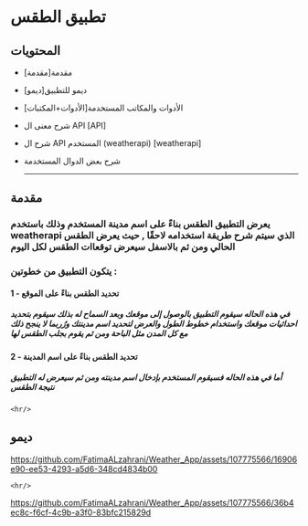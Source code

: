 # تطبيق الطقس

## المحتويات 
  - مقدمة[مقدمة]
  - ديمو للتطبيق[ديمو]
  - الأدوات والمكاتب المستخدمة[الأدوات+المكتبات]
  - شرح معنى ال API [API]
  - شرح ال API المستخدم (weatherapi) [weatherapi]
  - شرح بعض الدوال المستخدمة
    
    <hr/>
    
## مقدمة
### يعرض التطبيق الطقس بناءً على اسم مدينة المستخدم وذلك باستخدم weatherapi الذي سيتم شرح طريقة استخدامه لاحقًا , حيث يعرض الطقس الحالي ومن ثم بالاسفل سيعرض توقعاات الطقس لكل اليوم 
### يتكون التطبيق من خطوتين : 
  #### 1 - تحديد الطقس بناءً على الموقع
   ##### في هذه الحاله سيقوم التطبيق بالوصول إلى موقعك وبعد السماح له بذلك سيقوم بتحديد احداثيات موقعك واستخدام خطوط الطول والعرض لتحديد اسم مدينتك ورُربما لا ينجح ذلك مع كل المدن مثل الباحة ومن ثم يقوم بجلب الطقس لها
  #### 2 - تحديد الطقس بناءً على اسم المدينة
   ##### أما في هذه الحاله فسيقوم المستخدم بإدخال اسم مدينته ومن ثم سيعرض له التطبيق نتيجة الطقس

    <hr/>

## ديمو

https://github.com/FatimaALzahrani/Weather_App/assets/107775566/16906e90-ee53-4293-a5d6-348cd4834b00

    <hr/>





https://github.com/FatimaALzahrani/Weather_App/assets/107775566/36b4ec8c-f6cf-4c9b-a3f0-83bfc215829d



